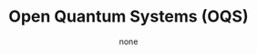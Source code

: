 ---
title: Open Quantum Systems (OQS)
date: none
type: landing

# Your landing page sections - add as many different content blocks as you like

sections:
  - block: markdown
    #id: section-1
    content:
      title: '## Open Quantum Systems (OQS) dynamics'
      subtitle: 
      text: Add any **markdown** formatted content here - text, images, videos, galleries - and even HTML code!      Add any **markdown** formatted content here - text, images, videos, galleries - and even HTML code!  
    design:
      columns: 2
      
  - block: markdown
    id: section-2
    content:
      title: Section 2
      subtitle: A subtitle
      text: Add your Section 2 content here...
    design:
      columns: 1
---